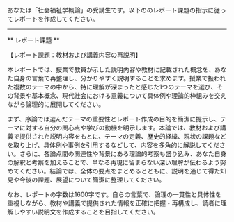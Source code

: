 あなたは「社会福祉学概論」の受講生です。以下ののレポート課題の指示に従ってレポートを作成してください。

---------------------------------------
** レポート課題 **

【レポート課題：教材および講義内容の再説明】

本レポートでは、授業で教員が示した説明内容や教材に記載された概念を、あなた自身の言葉で再整理し、分かりやすく説明することを求めます。授業で扱われた複数のテーマの中から、特に理解が深まったと感じた1つのテーマを選び、その背景や基本概念、現代社会における意義について具体例や理論的枠組みを交えながら論理的に展開してください。

まず、序論では選んだテーマの重要性とレポート作成の目的を簡潔に提示し、テーマに対する自分の関心点や学びの動機を明示します。本論では、教材および講義で提供された説明内容をもとに、テーマの定義、歴史的経緯、現状の課題などを取り上げ、具体例や事例を引用するなどして、内容を多角的に解説してください。さらに、各論点間の関連性や背景にある理論的考察も盛り込み、あなた自身の解釈と考察を加えることで、単なる再現に留まらない深い理解が伝わるよう努めてください。結論では、全体の要点をまとめるとともに、説明を通じて得た知見や今後の課題、展望について簡潔に整理してください。

なお、レポートの字数は1600字です。自らの言葉で、論理の一貫性と具体性を重視しながら、教材や講義で提供された情報を正確に把握・再構成し、読者に理解しやすい説明文を作成することを目指してください。